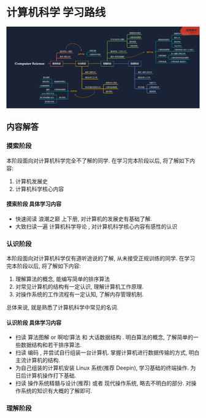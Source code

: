 # 计算机科学 学习路线

![学习路线](ComputerScience.png)

## 内容解答

### 摸索阶段

本阶段面向对计算机科学完全不了解的同学. 在学习完本阶段以后, 将了解如下内容:

1. 计算机发展史
2. 计算机科学核心内容

#### 摸索阶段 具体学习内容

- 快速阅读 浪潮之巅 上下册, 对计算机的发展史有基础了解.
- 大致扫读一遍 计算机科学导论 , 对计算机科学核心内容有感性的认识

### 认识阶段

本阶段面向对计算机科学仅有道听途说的了解, 从未接受正规训练的同学. 在学习完本阶段以后, 将了解如下内容:

1. 理解算法的概念, 能编写简单的排序算法
2. 对常见计算机的结构有一定认识, 理解计算机工作原理.
3. 对操作系统的工作流程有一定认知, 了解内存管理机制.

总体来说, 就是熟悉了计算机科学中常见的名词.

#### 认识阶段 具体学习内容

- 扫读 算法图解 or 啊哈!算法 和 大话数据结构 . 明白算法的概念, 了解简单的一些数据结构和若干排序算法.
- 扫读 编码 , 并尝试自行组装一台计算机. 掌握计算机进行数据传输的方式, 明白主流计算机的结构.
- 为自己组装的计算机安装 Linux 系统(推荐 Deepin), 学习基础的终端操作. 为日后计算机操作打下基础.
- 扫读 操作系统精髓与设计(推荐) 或者 现代操作系统, 略去不明白的部分. 对操作系统的知识有大概的了解即可.

### 理解阶段
